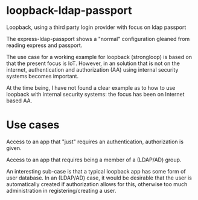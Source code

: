 # loopback-ldap-passport
Loopback, using a third party login provider with focus on ldap passport 

The express-ldap-passport shows a "normal" configuration gleaned from reading express and passport.

The use case for a working example for loopback (strongloop) is based on that the present focus is IoT.
However, in an solution that is not on the internet, authentication and authorization (AA) using internal security systems becomes important.

At the time being, I have not found a clear example as to how to use loopback with internal security systems: the focus has been on Internet based AA.

# Use cases
Access to an app that "just" requires an authentication, authorization is given.

Access to an app that requires being a member of a (LDAP/AD) group.

An interesting sub-case is that a typical loopback app has some form of user database. 
In an (LDAP/AD) case, it would be desirable that the user is automatically created if  authorization allows for this, otherwise too much administration in registering/creating a user.
